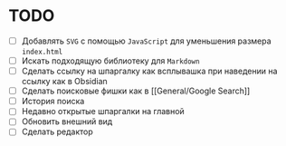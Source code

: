 # TODO

* [ ] Добавлять `SVG` с помощью `JavaScript` для уменьшения размера `index.html`
* [ ] Искать подходящую библиотеку для `Markdown`
* [ ] Сделать ссылку на шпаргалку как всплывашка при наведении на ссылку как в Obsidian
* [ ] Сделать поисковые фишки как в [[General/Google Search]]
* [ ] История поиска
* [ ] Недавно открытые шпаргалки на главной
* [ ] Обновить внешний вид
* [ ] Сделать редактор

<!--
- Параметр поиска `s` в `URL`
    - ?path
    - ?path&s=query
    - ?path\#anchor
    - ?s=query
    - ?s=query\#anchor
    - \#anchor
    - ?path&s=query\#anchor
-->
